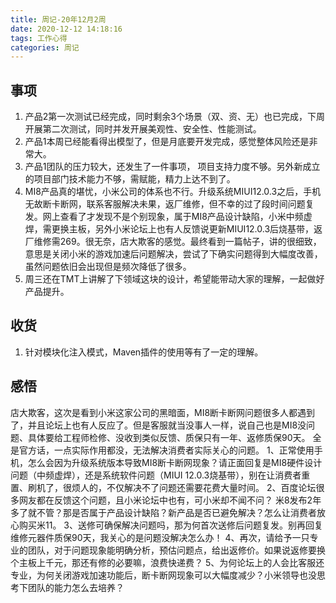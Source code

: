 ```yaml
---
title: 周记-20年12月2周
date: 2020-12-12 14:18:16
tags: 工作心得
categories: 周记
---
```


## 事项
1. 产品2第一次测试已经完成，同时剩余3个场景（双、资、无）也已完成，下周开展第二次测试，同时并发开展美观性、安全性、性能测试。
2. 产品1本周已经能看得出模型了，但是月底要开发完成，感觉整体风险还是非常大。
3. 产品1团队的压力较大，还发生了一件事项， 项目支持力度不够。另外新成立的项目部门技术能力不够，需赋能，精力上达不到了。
4. MI8产品真的堪忧，小米公司的体系也不行。升级系统MIUI12.0.3之后，手机无故断卡断网，联系客服解决未果，返厂维修，但不幸的过了段时间问题复发。网上查看了才发现不是个别现象，属于MI8产品设计缺陷，小米中频虚焊，需更换主板，另外小米论坛上也有人反馈说更新MIUI12.0.3后烧基带，返厂维修需269。很无奈，店大欺客的感觉。最终看到一篇帖子，讲的很细致，意思是关闭小米的游戏加速后问题解决，尝试了下确实问题得到大幅度改善，虽然问题依旧会出现但是频次降低了很多。
5. 周三还在TMT上讲解了下领域这块的设计，希望能带动大家的理解，一起做好产品提升。

## 收货
1. 针对模块化注入模式，Maven插件的使用等有了一定的理解。
<!--more-->
## 感悟
店大欺客，这次是看到小米这家公司的黑暗面，MI8断卡断网问题很多人都遇到了，并且论坛上也有人反应了。但是客服就当没事人一样，说自己也是MI8没问题、具体要给工程师检修、没收到类似反馈、质保只有一年、返修质保90天。
全是官方话，一点实际作用都没，无法解决消费者实际关心的问题。
1、正常使用手机，怎么会因为升级系统版本导致MI8断卡断网现象？请正面回复是MI8硬件设计问题（中频虚焊），还是系统软件问题（MIUI 12.0.3烧基带），别在让消费者重置、刷机了，很烦人的，不仅解决不了问题还需要花费大量时间。
2、百度论坛很多网友都在反馈这个问题，且小米论坛中也有，可小米却不闻不问？ 米8发布2年多了就不管？那是否属于产品设计缺陷？新产品是否已避免解决？怎么让消费者放心购买米11。
3、送修可确保解决问题吗，那为何首次送修后问题复发。别再回复维修元器件质保90天，我关心的是问题没解决怎么办！
4、再次，请给予一只专业的团队，对于问题现象能明确分析，预估问题点，给出返修价。如果说返修要换个主板上千元，那还有修的必要嘛，浪费快递费？
5、为何论坛上的人会比客服还专业，为何关闭游戏加速功能后，断卡断网现象可以大幅度减少？小米领导也没思考下团队的能力怎么去培养？
